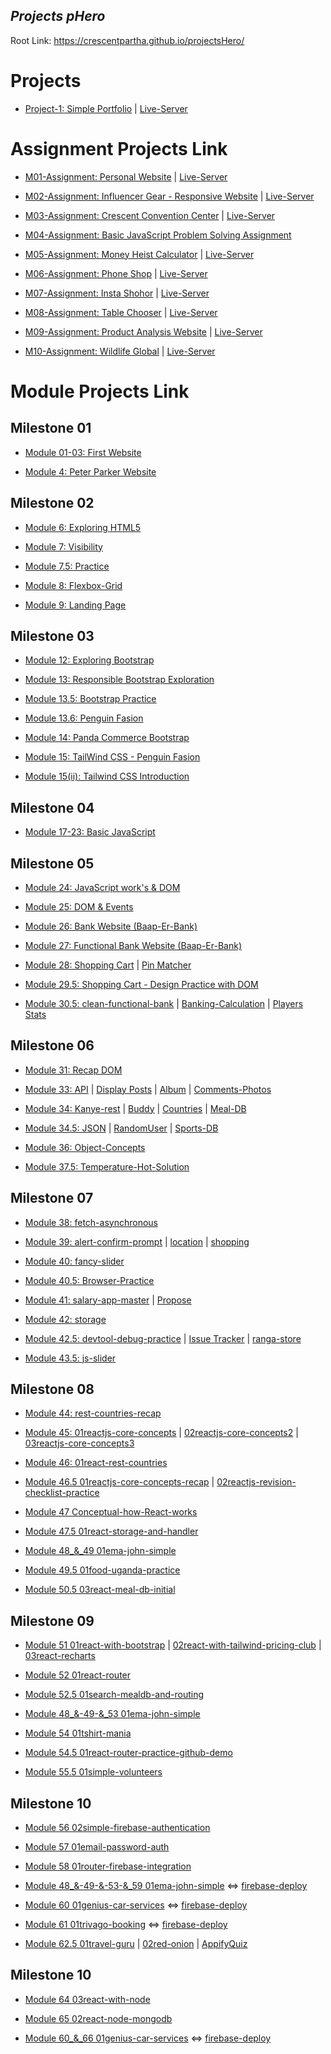 ## ***Projects pHero***

Root Link: https://crescentpartha.github.io/projectsHero/

# Projects

* [Project-1: Simple Portfolio](https://github.com/crescentpartha/projectsHero/tree/main/project1 "Client-Side Code") | [Live-Server](https://crescentpartha.github.io/projectsHero/project1/intel.html "Website")

# Assignment Projects Link

* [M01-Assignment: Personal Website](https://github.com/crescentpartha/projectsHero/tree/main/milestone-module/assignments/ass01 "M05: Client-Side Code") | [Live-Server](https://crescentpartha.github.io/projectsHero/milestone-module/assignments/ass01/index.html "Website")

* [M02-Assignment: Influencer Gear - Responsive Website](https://github.com/crescentpartha/projectsHero/tree/main/milestone-module/assignments/ass02 "M11: Client-Side Code") | [Live-Server](https://crescentpartha.github.io/projectsHero/milestone-module/assignments/ass02/index.html "Website")

* [M03-Assignment: Crescent Convention Center](https://github.com/Porgramming-Hero-web-course/convention-center-crescentpartha "M16: Client-Side Code") | [Live-Server](https://happy-mclean-606233.netlify.app/ "Website")

* [M04-Assignment: Basic JavaScript Problem Solving Assignment](https://crescentpartha.github.io/projectsHero/milestone-module/milestone04/module23-assignment/01assignment.js "M23: Solutions")

* [M05-Assignment: Money Heist Calculator](https://github.com/Porgramming-Hero-web-course/money-master-crescentpartha "M30: Client-Side Code") | [Live-Server](https://money-heist-calculator.netlify.app/ "Website")

* [M06-Assignment: Phone Shop](https://github.com/programming-hero-web-course2/phone-hunter-crescentpartha "M37: Client-Side Code") | [Live-Server](https://phonesshops.netlify.app/ "Website")

* [M07-Assignment: Insta Shohor](https://github.com/Programming-Hero-Web-Course4/insta-shohor-crescentpartha "M43: Client-Side Code") | [Live-Server](https://insta-shohor-crescentpartha.netlify.app/ "Website")

* [M08-Assignment: Table Chooser](https://github.com/Programming-Hero-Web-Course4/lucky-one-crescentpartha "M50: Client-Side Code") | [Live-Server](https://50-1table-chooser.netlify.app/ "Website")

* [M09-Assignment: Product Analysis Website](https://github.com/programming-hero-web-course-4/product-analysis-website-crescentpartha "M55: Client-Side Code") | [Live-Server](https://product-analysis-website-crescentpartha.netlify.app/ "Website")

* [M10-Assignment: Wildlife Global](https://github.com/programming-hero-web-course-4/independent-service-provider-crescentpartha "M63: Client-Side Code") | [Live-Server](https://independent-service-prov-593c7.web.app/ "Website")

# Module Projects Link

## Milestone 01
* [Module 01-03: First Website](https://crescentpartha.github.io/projectsHero/milestone-module/milestone01/module01-03/intel.html)

* [Module 4: Peter Parker Website](https://crescentpartha.github.io/projectsHero/milestone-module/milestone01/module04/intel.html)

## Milestone 02
* [Module 6: Exploring HTML5](https://crescentpartha.github.io/projectsHero/milestone-module/milestone02/module6-html5/index.html)

* [Module 7: Visibility](https://crescentpartha.github.io/projectsHero/milestone-module/milestone02/module7-icon-animation/visibility.html)

* [Module 7.5: Practice](https://crescentpartha.github.io/projectsHero/milestone-module/milestone02/module7.5/index.html)

* [Module 8: Flexbox-Grid](https://crescentpartha.github.io/projectsHero/milestone-module/milestone02/module8-responsive-css-layout/flexuse.html)

* [Module 9: Landing Page](https://crescentpartha.github.io/projectsHero/milestone-module/milestone02/module9-html-css-landing-page/index.html)

## Milestone 03
* [Module 12: Exploring Bootstrap](https://crescentpartha.github.io/projectsHero/milestone-module/milestone03/module12-bootstrap/index.html)

* [Module 13: Responsible Bootstrap Exploration](https://crescentpartha.github.io/projectsHero/milestone-module/milestone03/module13-responsible-bootstrap/index.html)

* [Module 13.5: Bootstrap Practice](https://crescentpartha.github.io/projectsHero/milestone-module/milestone03/module13.5-bootstrap-practice/index.html)

* [Module 13.6: Penguin Fasion](https://crescentpartha.github.io/projectsHero/milestone-module/milestone03/module13.6-bootstrap-practice/index.html)

* [Module 14: Panda Commerce Bootstrap](https://crescentpartha.github.io/projectsHero/milestone-module/milestone03/module14-panda-commerce-bootstrap/index.html)

* [Module 15: TailWind CSS - Penguin Fasion](https://crescentpartha.github.io/projectsHero/milestone-module/milestone03/module15-tailwind-css/index2.html)

* [Module 15(ii): Tailwind CSS Introduction](https://crescentpartha.github.io/projectsHero/milestone-module/milestone03/module15-tailwind-css/index.html)

## Milestone 04
* [Module 17-23: Basic JavaScript](https://github.com/crescentpartha/projectsHero/tree/main/milestone-module/milestone04 "Hello JavaScript")

## Milestone 05
* [Module 24: JavaScript work's & DOM](https://crescentpartha.github.io/projectsHero/milestone-module/milestone05/module24-js-works-&-DOM/02js-DOM/03dom.html)

* [Module 25: DOM & Events](https://crescentpartha.github.io/projectsHero/milestone-module/milestone05/module25-DOM-events/01event.html)

* [Module 26: Bank Website (Baap-Er-Bank)](https://crescentpartha.github.io/projectsHero/milestone-module/milestone05/module26-bank-website/01index.html)

* [Module 27: Functional Bank Website (Baap-Er-Bank)](https://crescentpartha.github.io/projectsHero/milestone-module/milestone05/module27-functional-bank/01index.html)


* [Module 28: Shopping Cart](https://crescentpartha.github.io/projectsHero/milestone-module/milestone05/module28-shopping-cart/index.html) | [Pin Matcher](https://crescentpartha.github.io/projectsHero/milestone-module/milestone05/module28-pin-matcher/index.html)

* [Module 29.5: Shopping Cart - Design Practice with DOM](https://crescentpartha.github.io/projectsHero/milestone-module/milestone05/module29.5-practice-and-revision/shopping-cart-design/index.html)

* [Module 30.5: clean-functional-bank](https://crescentpartha.github.io/projectsHero/milestone-module/milestone05/module30.5-clean-functional-bank/01index.html) | [Banking-Calculation](https://crescentpartha.github.io/projectsHero/milestone-module/milestone05/module30.5-clean-functional-bank/02banking.html) | [Players Stats](https://crescentpartha.github.io/projectsHero/milestone-module/milestone05/module30.5-integrate-js-bonus/01players.html)

## Milestone 06

* [Module 31: Recap DOM](https://crescentpartha.github.io/projectsHero/milestone-module/milestone06/module31-ES6-Intro/02recap-dom.html "Friend & CSS Style added by JS")

* [Module 33: API](https://crescentpartha.github.io/projectsHero/milestone-module/milestone06/module33-API-Intro/01index.html "Using JSON placeholder - GET data & display data on UI") | [Display Posts](https://crescentpartha.github.io/projectsHero/milestone-module/milestone06/module33-API-Intro/02posts.html "Using JSON placeholder - Load posts and display on the website with CSS") | [Album](https://crescentpartha.github.io/projectsHero/milestone-module/milestone06/module33-API-Intro/03album.html "fetch and display albums by jsonPlaceholder") | [Comments-Photos](https://crescentpartha.github.io/projectsHero/milestone-module/milestone06/module33-API-Intro/04comments-photos-H.W.html "Fetch Comments and Photos by jsonplaceholder and Display it")

* [Module 34: Kanye-rest](https://crescentpartha.github.io/projectsHero/milestone-module/milestone06/module34-API-examples/01kanye-rest.html "Basic API concept recap with Kanye West and display-Quotes | Kanye-Quotes") | [Buddy](https://crescentpartha.github.io/projectsHero/milestone-module/milestone06/module34-API-examples/02buddy.html "Display Name & Email | Handle and display Nested API data") | [Countries](https://crescentpartha.github.io/projectsHero/milestone-module/milestone06/module34-API-examples/03countries.html "Display countries name & capital") | [Meal-DB](https://crescentpartha.github.io/projectsHero/milestone-module/milestone06/module34-API-examples/04meal-db.html "Explore meal db api and create dynamic url to load meals | Remove previous result and async await")

* [Module 34.5: JSON](https://crescentpartha.github.io/projectsHero/milestone-module/milestone06/module34.5-recap-and-more-API/01json.html "Load data & display details") | [RandomUser](https://crescentpartha.github.io/projectsHero/milestone-module/milestone06/module34.5-recap-and-more-API/02randomuser.html "Load data from reandomuser.me then show picture of user and after that show all properties of location like street, city, coordinates, timezone etc.") | [Sports-DB](https://crescentpartha.github.io/projectsHero/milestone-module/milestone06/module34.5-recap-and-more-API/03sports-db.html "Load Sports Data & Display Properties")

* [Module 36: Object-Concepts](https://crescentpartha.github.io/projectsHero/milestone-module/milestone06/module36-JS-object-concepts/08index.html "Understand this keyword in JavaScript")

* [Module 37.5: Temperature-Hot-Solution](https://crescentpartha.github.io/projectsHero/milestone-module/milestone06/module37.5-API-and-JS-recap/01temperature-hot-solution/index.html "Get API key and load temperature data by city name | Display area-wise Temperature")

## Milestone 07

* [Module 38: fetch-asynchronous](https://crescentpartha.github.io/projectsHero/milestone-module/milestone07/module38-JS-and-browser-works/05fetch-asynchronous/01index.html "Recognize fetch as an Asynchronous activity")

* [Module 39: alert-confirm-prompt](https://crescentpartha.github.io/projectsHero/milestone-module/milestone07/module39-browser-api-&-methods/02alert-confirm-prompt/02alert.html "Browser alert, confirm, prompt with examples") | [location](https://crescentpartha.github.io/projectsHero/milestone-module/milestone07/module39-browser-api-&-methods/03location/03location.html#render "Location, URL parts, query string, href, hash, assign, reload") | [shopping](https://crescentpartha.github.io/projectsHero/milestone-module/milestone07/module39-browser-api-&-methods/07shopping/07shopping.html "retrieve local storage value and display them")

* [Module 40: fancy-slider](https://crescentpartha.github.io/projectsHero/milestone-module/milestone07/module40-debug-and-dev-tool/04fancy-slider/index.html "Search Image for create slider")

* [Module 40.5: Browser-Practice](https://crescentpartha.github.io/projectsHero/milestone-module/milestone07/module40.5-browser-api-practice/01browser-practice.html "Display products on the websites. If they exists on the local storage. Display from there.")

* [Module 41: salary-app-master](https://crescentpartha.github.io/projectsHero/milestone-module/milestone07/module41-more-JS-and-debug/01salary-app-master/index.html) | [Propose](https://crescentpartha.github.io/projectsHero/milestone-module/milestone07/module41-more-JS-and-debug/01salary-app-master/propose.html)

* [Module 42: storage](https://crescentpartha.github.io/projectsHero/milestone-module/milestone07/module42-JS-concepts-for-React/07storage.html "Explore localStorage and sessionStorage with JSON")

* [Module 42.5: devtool-debug-practice](https://crescentpartha.github.io/projectsHero/milestone-module/milestone07/module42.5-devtool-debug-practice/02task-01/01email-validation.html "Task-01: Email Validation By Regular Expressions") | [Issue Tracker](https://crescentpartha.github.io/projectsHero/milestone-module/milestone07/module42.5-devtool-debug-practice/03task-02-issue-tracker/index.html "Task-02: Issue Tracker") | [ranga-store](https://crescentpartha.github.io/projectsHero/milestone-module/milestone07/module42.5-devtool-debug-practice/04extra-hw-ranga-store/index.html "Extra-HW: Ranga-Store")

* [Module 43.5: js-slider](https://crescentpartha.github.io/projectsHero/milestone-module/milestone07/module43.5-browser-debug-bonus-module/01js-slider/01slider.html "Simple JS Slider")

## Milestone 08

* [Module 44: rest-countries-recap](https://crescentpartha.github.io/projectsHero/milestone-module/milestone08/module44-modern-front-end-core-concepts/02rest-countries-recap/index.html "create-react-app | Rest Countries Recap in React | Modern Front-End Core Concepts")

* [Module 45: 01reactjs-core-concepts](https://45-1reactjs-core-concepts.netlify.app/ "React-App | Live-Server _-_ create-react-app | 6 core concepts | Dynamic content - Dynamic Style (3 ways) | JSX - Component - props") | [02reactjs-core-concepts2](https://45-2reactjs-core-concepts2.netlify.app/ "React-App | Live-Server _-_ create-react-app | Concept Recap, JSX, components, props, display array of objects") | [03reactjs-core-concepts3](https://45-3reactjs-core-concepts3.netlify.app/ "React-App | Live-Server _-_ create-react-app | 6 Core Concepts in React | JSX - Component - props - Display array of objects (map) - State - API Call | 5 tasks for data load")
  
* [Module 46: 01react-rest-countries](https://46-1react-rest-countries.netlify.app/ "React-App | Live-Server _-_ Folder Structure | How to build & host react app | How to use Bootstrap | React Hook | Child Component & data pass via props | Set unique key | pass whole data in a component rather than passing many data | Host in Netlify (3 ways)")

* [Module 46.5 01reactjs-core-concepts-recap](https://46-5-1reactjs-core-concepts-recap.netlify.app/ "React-App | Live-Server _-_ Recap React JS Core Concepts by practicing") | [02reactjs-revision-checklist-practice](https://46-5-2reactjs-revision-checklist-practice.netlify.app/ "React-App | Live-Server _-_ Checkout reactjs-revision-checklist.md file for checklist")

* [Module 47 Conceptual-how-React-works](https://47-1-1how-react-works.netlify.app/ "React-App | Live-Server _-_ How React works | JSX - Create React App - Components - Lifecycle of Components - Props - State - Binding - asynchronous - console state - What is React - React Popularity - Library vs Framework - Render - Rerendering - Virtual DOM - Diff Algorithm - Fiber Architecture")

* [Module 47.5 01react-storage-and-handler](https://47-5-1react-storage-and-handlers.netlify.app/ "React-App | Live-Server _-_ ES6 Modules (Simple import, export) - import default - export default - relative path - create and load fake data - json generator - mockAPI online - event handler call with parameters - local storage - store single data - store multiple data as an object in local storage - remove data - delete shopping cart - Array.reduce() method → 👍(Modules and data storage integration)")

* [Module 48_&_49 01ema-john-simple](https://48-1ema-john-simple.netlify.app/ "React-App | Live-Server _-_ Use figma file - API Data Create & Load - Create Nav - Display Data - Set EventHandler, Pass EventHandler to Child / EventHandler Call from Child Component - Cart state setup, update cart and count total on click - Install external packages, react-fontAwesome, display icon - Deploy in Netlify | Responsive - Set Not Found (404) & Main URL ('/') route - Header component contains different links - Add link & button type Event Handlers - create dynamic route and static route - useNavigate() - fetch API data & display data")

* [Module 49.5 01food-uganda-practice](https://49-01food-uganda-practice.netlify.app/ "React-App | Live-Server _-_ Simple React Revision - Food-Uganda-Practice - API data load, Display Data, set EventHandler with Parameter, Cart state setup, update cart, React-fontawesome, display icon, add product to cart(only last one) - Deploy in Netlify")

* [Module 50.5 03react-meal-db-initial](https://50-5-3react-meal-db-initial.netlify.app/ "React-App | Live-Server _-_ Use localStorage as a database - Show total order items - How to put, retrieve, update, and delete data from localStorage")

## Milestone 09

* [Module 51 01react-with-bootstrap](https://51-1react-with-bootstrap.netlify.app/ "React-App | Live-Server _-_ How to use Bootstrap CDN in React - Install React-Bootstrap in my react application") | [02react-with-tailwind-pricing-club](https://51-2react-with-tailwind-pricing-club.netlify.app/ "React-App | Live-Server _-_ How to use Tailwind CSS with Create React App (Framework) - Installation - making Cards - Responsive Design - HeroIcons") | [03react-recharts](https://51-3react-recharts.netlify.app/ "React-App | Live-Server _-_ Use recharts to draw any type of chart using React - Recharts Installation - making LineCharts")

* [Module 52 01react-router](https://52-1react-router.netlify.app/ "React-App | Live-Server _-_ Install React Router, Project Setup - StrictMode, follow 6 steps to use ReactRouter - Load Users, display users, dynamic link, use Navigate - Set Header, Nav, Create Link, display active route, Custom Active Link - Not Found Page, Link (Static Route, Dynamic Route, Nested Route), Configuring Routes, Reading URL Parameters - React route parameter and load data based on dynamic route - Nested route with useEffect dependency Injection | use RestCountriesAPI, JSONPlaceholder/users, JSONPlaceholder/posts | Optional Chaining")

* [Module 52.5 01search-mealdb-and-routing](https://52-5-1search-mealdb-and-routing.netlify.app/ "React-App | Live-Server _-_ Use CSS framework called Tailwind-CSS - Search functionality implemented - Responsive - Set Not Found (404) & Main URL ('/') route - Header component contains different links - Add link & button type Event Handlers - create dynamic route and static route - useNavigate() - fetch API data & display data from mealDB API")

* [Module 48_&-49-&_53 01ema-john-simple](https://48-1ema-john-simple.netlify.app/ "React-App | Live-Server _-_ Use figma file - API Data Create & Load - Create Nav - Display Data - Set EventHandler, Pass EventHandler to Child / EventHandler Call from Child Component - Cart state setup, update cart and count total on click - Install external packages, react-fontAwesome, display icon - Deploy in Netlify | Responsive - Set Not Found (404) & Main URL ('/') route - Header component contains different links - Add link & button type Event Handlers - create dynamic route and static route - useNavigate() - fetch API data & display data")

* [Module 54 01tshirt-mania](https://54-1tshirt-mania.netlify.app/ "React-App | Live-Server _-_ React Router Setup - 4 types of Conditional Rendering - Fragments - Props Drilling - Setup Context API (6 steps) - useContext Hook - Custom Active Link - Custom Hook - React Developer Tool - Event Handler, rest operator, Destructuring, dynamic block - Deploy and Fix router reload issue or Fix Page Not Found Error on Netlify")

* [Module 54.5 01react-router-practice-github-demo](https://54-1react-router-practice-cp-githubdemo.netlify.app/home/repositories "React-App | Live-Server _-_ React Router, Static Nested Routing, fontAwesomeIcons, HeroIcons, Custom Active Link, Destructuring, Github API data load (30 users limitation), Deploy in Netlify")

* [Module 55.5 01simple-volunteers](https://55-5-1simple-volunteers-crescentpartha.netlify.app/ "React-App | Live-Server _-_ useState, useEffect, Custom Hook, Search Implementation")

## Milestone 10

* [Module 56 02simple-firebase-authentication](https://56-2simple-firebase-authentication-crescentpartha.netlify.app/ "React-App | Live-Server _-_ Simple Firebase Authentication - Implement Google & Github sign in methods - display user information")

* [Module 57 01email-password-auth](https://57-01email-password-auth-crescentpartha.netlify.app/ "React-App | Live-Server _-_ Implementation Email/Password Authentication as a sign-in methods - Register users - Sign-In users - got the value of name, email, password - Used JS Regex for password validation - Used onClick, onChange, onBlur input-event and some Event Handlers")

* [Module 58 01router-firebase-integration](https://58-1router-firebase-integration-crescentpartha.netlify.app/ "React-App | Live-Server _-_ Router & Firebase integration - Project Setup - Implementation of Google Authentication - Register users - Google Sign-In users - Login users - display logged-in user name in header section - Custom Hook & Event Handlers - Conditional Rendering - Optional Chaining - react-firebase-hooks library to manage user authentication and much more - Replace useFirebase custom hook by react-firebase-hooks library - Create Protected Route or Private Route or RequireAuth - Implement Auth Redirect - Create some Route only shows for Logged in User")

* [Module 48_&-49-&-53-&_59 01ema-john-simple](https://48-1ema-john-simple.netlify.app/ "React-App | Live-Server _-_ Use figma file - API Data Create & Load - Create Nav - Display Data - Set EventHandler, Pass EventHandler to Child / EventHandler Call from Child Component - Cart state setup, update cart and count total on click - Install external packages, react-fontAwesome, display icon - Deploy in Netlify | Responsive - Set Not Found (404) & Main URL ('/') route - Header component contains different links - Add link & button type Event Handlers - create dynamic route and static route - useNavigate() - fetch API data & display data - Deploy in Netlify") ⇔ [firebase-deploy](https://ema-john-simple-447ad.web.app/ "React-App | Live-Server _-_ Firebase initialization - Email/Password Authentication - Create Login & SignUp & Shipment component and setup route - Attach form field handler and form submit handler - install react-firebase-hooks and implement useCreateUserWithEmailAndPassword & useSignInWithEmailAndPassword - Implement Redirect to the expected page - Create RequireAuth and Navigate from location  - Wrap protected component by using RequireAuth component - Setup Firebase Hosting - Deploy in Firebase")

* [Module 60 01genius-car-services](https://60-1genius-car-services-cp.netlify.app/ "React-App | Live-Server _-_ Create React App - React Router - Firebase - Responsive using (CSS Media Query, Bootstrap, and React-Bootstrap) - Create Image Slider using React Bootstrap - Use Card & Navbar from React Bootstrap - Dynamically year setup in footer section - Explore Image Resources & Image hosting - Setup _redirects & NotFound pages - Deploy in Netlify") ⇔ [firebase-deploy](https://genius-car-services-a8da0.web.app/ "React-App | Live-Server _-_ Firebase initialization - Email/Password Authentication - Create Login & SignUp component and setup route - Attach form field handler and form submit handler - install react-firebase-hooks and implement useCreateUserWithEmailAndPassword & useSignInWithEmailAndPassword - Implement Redirect to the expected page - Create RequireAuth and Navigate from location  - Wrap protected component by using RequireAuth component - Setup Firebase Hosting - Deploy and Hosting in Firebase")

* [Module 61 01trivago-booking](https://61-1trivago-booking-crescentpartha.netlify.app/ "React-App | Live-Server _-_ Create React App - Firebase Initialization - React-Router install & setup - React-Bootstrap install and Bootstrap CDN added - _redirects file added - Create own JSON data - Responsive Header component with sticky top - FontAwesomeIcons install & brands icons added - Create Custom Hooks - Banners Carousel added - Implement Accordion from React-Bootstrap - Setup Dynamic Route and Access route params - 404 added - useRef() hook use to access input value - Get form data in 3 different ways - Environment Variable for Firebase Configuration - Key_Shortcut - Protected Route or RequireAuth (CarDetail, SingleBedDetail, DoubleBedDetail and About components are protected) - Deploy in Netlify") ⇔ [firebase-deploy](https://trivago-booking.web.app/ "React-App | Live-Server _-_ Deploy and Hosting in Firebase")

* [Module 62.5 01travel-guru](https://62-5-1-travel-guru-crescentpartha.netlify.app/ "React-App | Live-Server _-_ Create React App - Setup (React Router, File-Structure, _redirects, documentation, title & favicon, FontAwesomeIcons, React-Bootstrap, Add Bootstrap CDN) - Create JSON data - added images folder with resize & optimize images - Responsive Navber & Dynamic Footer - Conditional Rendering in Hearder - Opacity control for background image - Swiperjs Slider added - Dynamic Size free images added - react-router-hash-link setup - Deploy in Netlify") | [02red-onion](https://62-5-1-red-onion-crescentpartha.netlify.app/ "React-App | Live-Server _-_ Create React App - Setup (React Router, File-Structure, _redirects, documentation, title & favicon, FontAwesomeIcons, React-Bootstrap, Add Bootstrap CDN) - JSON data, Nested Route, Dynamic Footer added - Deploy in Netlify") | [AppifyQuiz](https://appifyquiz-crescentpartha.netlify.app/ "React-App | Live-Server _-_ Deploy in Firebase")

## Milestone 10

* [Module 64 03react-with-node](https://64-3react-with-node-crescentpartha.netlify.app/ "React-App | Live-Server _-_ Getting Started with Node, Express and API")

* [Module 65 02react-node-mongodb](https://65-2react-node-mongodb-crescentpartha.netlify.app/ "React-App | Live-Server _-_ CRUD Operations - MongoDB, Database Integration, CRUD")

* [Module 60_&_66 01genius-car-services](https://60-1genius-car-services-cp.netlify.app/ "React-App | Live-Server _-_ Deploy in Netlify (Old-Version)") ⇔ [firebase-deploy](https://genius-car-services-a8da0.web.app/ "React-App | Live-Server _-_ Genius Car Node Mongo CRUD Recap - Deploy and Hosting in Firebase")


